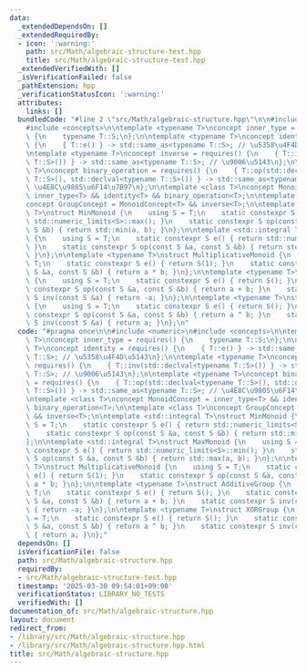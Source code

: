 ```yaml
---
data:
  _extendedDependsOn: []
  _extendedRequiredBy:
  - icon: ':warning:'
    path: src/Math/algebraic-structure-test.hpp
    title: src/Math/algebraic-structure-test.hpp
  _extendedVerifiedWith: []
  _isVerificationFailed: false
  _pathExtension: hpp
  _verificationStatusIcon: ':warning:'
  attributes:
    links: []
  bundledCode: "#line 2 \"src/Math/algebraic-structure.hpp\"\n\n#include <numeric>\n\
    #include <concepts>\n\ntemplate <typename T>\nconcept inner_type = requires()\
    \ {\n    typename T::S;\n};\n\ntemplate <typename T>\nconcept identity = requires()\
    \ {\n    { T::e() } -> std::same_as<typename T::S>; // \u5358\u4F4D\u5143\n};\n\
    \ntemplate <typename T>\nconcept inverse = requires() {\n    { T::inv(std::declval<typename\
    \ T::S>()) } -> std::same_as<typename T::S>; // \u9006\u5143\n};\n\ntemplate <typename\
    \ T>\nconcept binary_operation = requires() {\n    { T::op(std::declval<typename\
    \ T::S>(), std::declval<typename T::S>()) } -> std::same_as<typename T::S>; //\
    \ \u4E8C\u9805\u6F14\u7B97\n};\n\ntemplate <class T>\nconcept MonoidConcept =\
    \ inner_type<T> && identity<T> && binary_operation<T>;\n\ntemplate <class T>\n\
    concept GroupConcept = MonoidConcept<T> && inverse<T>;\n\ntemplate <std::integral\
    \ T>\nstruct MinMonoid {\n    using S = T;\n    static constexpr S e() { return\
    \ std::numeric_limits<S>::max(); }\n    static constexpr S op(const S &a, const\
    \ S &b) { return std::min(a, b); }\n};\n\ntemplate <std::integral T>\nstruct MaxMonoid\
    \ {\n    using S = T;\n    static constexpr S e() { return std::numeric_limits<S>::min();\
    \ }\n    static constexpr S op(const S &a, const S &b) { return std::max(a, b);\
    \ }\n};\n\ntemplate <typename T>\nstruct MultiplicativeMonoid {\n    using S =\
    \ T;\n    static constexpr S e() { return S(1); }\n    static constexpr S op(const\
    \ S &a, const S &b) { return a * b; }\n};\n\ntemplate <typename T>\nstruct AdditiveGroup\
    \ {\n    using S = T;\n    static constexpr S e() { return S(); }\n    static\
    \ constexpr S op(const S &a, const S &b) { return a + b; }\n    static constexpr\
    \ S inv(const S &a) { return -a; }\n};\n\ntemplate <typename T>\nstruct XORGroup\
    \ {\n    using S = T;\n    static constexpr S e() { return S(); }\n    static\
    \ constexpr S op(const S &a, const S &b) { return a ^ b; }\n    static constexpr\
    \ S inv(const S &a) { return a; }\n};\n"
  code: "#pragma once\n\n#include <numeric>\n#include <concepts>\n\ntemplate <typename\
    \ T>\nconcept inner_type = requires() {\n    typename T::S;\n};\n\ntemplate <typename\
    \ T>\nconcept identity = requires() {\n    { T::e() } -> std::same_as<typename\
    \ T::S>; // \u5358\u4F4D\u5143\n};\n\ntemplate <typename T>\nconcept inverse =\
    \ requires() {\n    { T::inv(std::declval<typename T::S>()) } -> std::same_as<typename\
    \ T::S>; // \u9006\u5143\n};\n\ntemplate <typename T>\nconcept binary_operation\
    \ = requires() {\n    { T::op(std::declval<typename T::S>(), std::declval<typename\
    \ T::S>()) } -> std::same_as<typename T::S>; // \u4E8C\u9805\u6F14\u7B97\n};\n\
    \ntemplate <class T>\nconcept MonoidConcept = inner_type<T> && identity<T> &&\
    \ binary_operation<T>;\n\ntemplate <class T>\nconcept GroupConcept = MonoidConcept<T>\
    \ && inverse<T>;\n\ntemplate <std::integral T>\nstruct MinMonoid {\n    using\
    \ S = T;\n    static constexpr S e() { return std::numeric_limits<S>::max(); }\n\
    \    static constexpr S op(const S &a, const S &b) { return std::min(a, b); }\n\
    };\n\ntemplate <std::integral T>\nstruct MaxMonoid {\n    using S = T;\n    static\
    \ constexpr S e() { return std::numeric_limits<S>::min(); }\n    static constexpr\
    \ S op(const S &a, const S &b) { return std::max(a, b); }\n};\n\ntemplate <typename\
    \ T>\nstruct MultiplicativeMonoid {\n    using S = T;\n    static constexpr S\
    \ e() { return S(1); }\n    static constexpr S op(const S &a, const S &b) { return\
    \ a * b; }\n};\n\ntemplate <typename T>\nstruct AdditiveGroup {\n    using S =\
    \ T;\n    static constexpr S e() { return S(); }\n    static constexpr S op(const\
    \ S &a, const S &b) { return a + b; }\n    static constexpr S inv(const S &a)\
    \ { return -a; }\n};\n\ntemplate <typename T>\nstruct XORGroup {\n    using S\
    \ = T;\n    static constexpr S e() { return S(); }\n    static constexpr S op(const\
    \ S &a, const S &b) { return a ^ b; }\n    static constexpr S inv(const S &a)\
    \ { return a; }\n};"
  dependsOn: []
  isVerificationFile: false
  path: src/Math/algebraic-structure.hpp
  requiredBy:
  - src/Math/algebraic-structure-test.hpp
  timestamp: '2025-03-30 09:54:01+09:00'
  verificationStatus: LIBRARY_NO_TESTS
  verifiedWith: []
documentation_of: src/Math/algebraic-structure.hpp
layout: document
redirect_from:
- /library/src/Math/algebraic-structure.hpp
- /library/src/Math/algebraic-structure.hpp.html
title: src/Math/algebraic-structure.hpp
---
```

